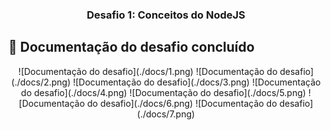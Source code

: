 <h3 align="center">
  Desafio 1: Conceitos do NodeJS
</h3>

## :page_facing_up: Documentação do desafio concluído

<div align="center"> 
![Documentação do desafio](./docs/1.png)
![Documentação do desafio](./docs/2.png)
![Documentação do desafio](./docs/3.png)
![Documentação do desafio](./docs/4.png)
![Documentação do desafio](./docs/5.png)
![Documentação do desafio](./docs/6.png)
![Documentação do desafio](./docs/7.png)
</div>